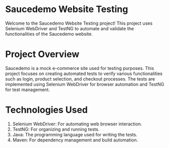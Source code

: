 
# Saucedemo Website Testing

Welcome to the Saucedemo Website Testing project! This project uses Selenium WebDriver and TestNG to automate and validate the functionalities of the Saucedemo website.

# Project Overview

Saucedemo is a mock e-commerce site used for testing purposes. This project focuses on creating automated tests to verify various functionalities such as login, product selection, and checkout processes. The tests are implemented using Selenium WebDriver for browser automation and TestNG for test management.

# Technologies Used

1. Selenium WebDriver: For automating web browser interaction.
2. TestNG: For organizing and running tests.
3. Java: The programming language used for writing the tests.
4. Maven: For dependency management and build automation.





